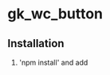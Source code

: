 # gk_wc_button

## Installation
1. 'npm install' and add <script> tag that points to the packages index.js file located within the node_modules folder.
2. Call 'loadComponent' and pass in file path to the packages 'button.wc' file located within the node_modules folder.

![](https://github.com/gedkirkham/media/blob/master/gk-wc-button/images/solid__save__loading__click.gif)

``` html
<script src="../index.js"></script>
<script>
    loadComponent('../button.wc')
</script>
```
## Usage
### Loading
To trigger the loading animation, the 'loading' attribute needs to be set on the button. This can be done with a bit of javascript.
``` html
<gk-wc-button id="gkButton">
</gk-wc-button>

<script>
    const EL = document.querySelector('#gkButton')
    EL.addEventListener('click', function () {
        EL.setAttribute('loading', true)
        
        // Wait for something to happen...        
        EL.setAttribute('loading', false)
    })
</script>
```

### Rounded
To add rounding to the corners of the button, add the 'rounded' attribute.
```html
<gk-wc-button rounded>
</gk-wc-button>
```

### Flat
To flatten the button, add the 'flat' attribute.
```html
<gk-wc-button flat>
</gk-wc-button>
```

### Colour
To change the colour of the button, add the colour attibute with a valid param. Currently, only the following values are valid; negative, warning, success and neutral.
```html
<gk-wc-button colour="success">
</gk-wc-button>
```

### Icon
To change the icon, create a slot and insert your desired image.
```html
<gk-wc-button>
    <div slot="icon">
        <svg aria-hidden="true" focusable="false" data-prefix="fas" data-icon="database" class="svg-inline--fa fa-database fa-w-14" role="img" xmlns="http://www.w3.org/2000/svg" viewBox="0 0 448 512"><path fill="currentColor" d="M448 73.143v45.714C448 159.143 347.667 192 224 192S0 159.143 0 118.857V73.143C0 32.857 100.333 0 224 0s224 32.857 224 73.143zM448 176v102.857C448 319.143 347.667 352 224 352S0 319.143 0 278.857V176c48.125 33.143 136.208 48.572 224 48.572S399.874 209.143 448 176zm0 160v102.857C448 479.143 347.667 512 224 512S0 479.143 0 438.857V336c48.125 33.143 136.208 48.572 224 48.572S399.874 369.143 448 336z"></path></svg>
    </div>
</gk-wc-button>
```

### Outline
To create a flat design that just has a outline border, add the 'outline' attribute.
```html
<gk-wc-button outline>
</gk-wc-button>
```

### Example:
``` html        
<gk-wc-button
    id="gkButton"
    rounded
    flat
    colour="neutral"
>
</gk-wc-button>
```
